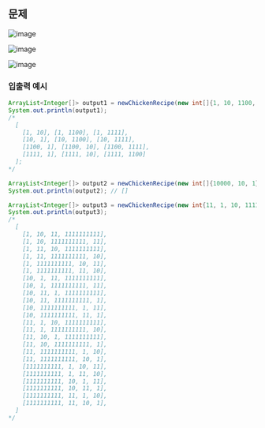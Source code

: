## 문제

![image](https://user-images.githubusercontent.com/102513932/193021239-970d1c68-b1b9-4fb0-88bf-8c4c8ba8c83f.png)

![image](https://user-images.githubusercontent.com/102513932/193021306-e19b8fbb-227a-4efb-a9a4-c23f20e042b7.png)

![image](https://user-images.githubusercontent.com/102513932/193021372-79f3a65e-2ec8-4366-8abc-0f86619e2068.png)

### 입출력 예시
```java
ArrayList<Integer[]> output1 = newChickenRecipe(new int[]{1, 10, 1100, 1111}, 2);
System.out.println(output1);
/*
  [
    [1, 10], [1, 1100], [1, 1111],
    [10, 1], [10, 1100], [10, 1111],
    [1100, 1], [1100, 10], [1100, 1111],
    [1111, 1], [1111, 10], [1111, 1100]
  ];
*/

ArrayList<Integer[]> output2 = newChickenRecipe(new int[]{10000, 10, 1}, 3);
System.out.println(output2); // []

ArrayList<Integer[]> output3 = newChickenRecipe(new int{11, 1, 10, 1111111111, 10000}, 4);
System.out.println(output3);
/* 
  [
    [1, 10, 11, 1111111111],
    [1, 10, 1111111111, 11],
    [1, 11, 10, 1111111111],
    [1, 11, 1111111111, 10],
    [1, 1111111111, 10, 11],
    [1, 1111111111, 11, 10],
    [10, 1, 11, 1111111111],
    [10, 1, 1111111111, 11],
    [10, 11, 1, 1111111111],
    [10, 11, 1111111111, 1],
    [10, 1111111111, 1, 11],
    [10, 1111111111, 11, 1],
    [11, 1, 10, 1111111111],
    [11, 1, 1111111111, 10],
    [11, 10, 1, 1111111111],
    [11, 10, 1111111111, 1],
    [11, 1111111111, 1, 10],
    [11, 1111111111, 10, 1],
    [1111111111, 1, 10, 11],
    [1111111111, 1, 11, 10],
    [1111111111, 10, 1, 11],
    [1111111111, 10, 11, 1],
    [1111111111, 11, 1, 10],
    [1111111111, 11, 10, 1],
  ]
*/
```